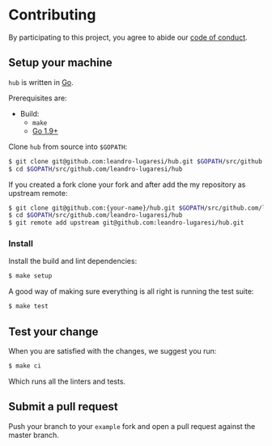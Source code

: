 # Contributing

By participating to this project, you agree to abide our [code of
conduct](/CODE_OF_CONDUCT.md).

## Setup your machine

`hub` is written in [Go](https://golang.org/).

Prerequisites are:

* Build:
  * `make`
  * [Go 1.9+](http://golang.org/doc/install)

Clone `hub` from source into `$GOPATH`:

```sh
$ git clone git@github.com:leandro-lugaresi/hub.git $GOPATH/src/github.com/leandro-lugaresi/hub
$ cd $GOPATH/src/github.com/leandro-lugaresi/hub
```

If you created a fork clone your fork and after add the my repository as upstream remote:

```sh
$ git clone git@github.com:{your-name}/hub.git $GOPATH/src/github.com/leandro-lugaresi/hub
$ cd $GOPATH/src/github.com/leandro-lugaresi/hub
$ git remote add upstream git@github.com:leandro-lugaresi/hub.git
```

### Install

Install the build and lint dependencies:

``` sh
$ make setup
```

A good way of making sure everything is all right is running the test suite:

``` sh
$ make test
```

## Test your change
When you are satisfied with the changes, we suggest you run:

``` sh
$ make ci
```

Which runs all the linters and tests.

## Submit a pull request

Push your branch to your `example` fork and open a pull request against the
master branch.
